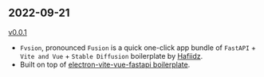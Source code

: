 ## 2022-09-21

[v0.0.1](https://github.com/FvsionAI/)

- `Fvsion`, pronounced `Fusion` is a quick one-click app bundle of `FastAPI` + `Vite and Vue` + `Stable Diffusion` boilerplate by [Hafiidz](https://github.com/Hafiidz/).
- Built on top of [electron-vite-vue-fastapi boilerplate](https://github.com/Hafiidz/electron-vite-vue-fastapi).